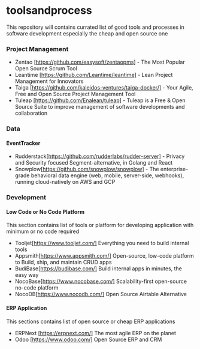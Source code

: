 # toolsandprocess

This repository will contains currated list of good tools and processes in software development especially the cheap and open source one


### Project Management
- Zentao [https://github.com/easysoft/zentaopms] - The Most Popular Open Source Scrum Tool
- Leantime [https://github.com/Leantime/leantime] - Lean Project Management for Innovators
- Taiga [https://github.com/kaleidos-ventures/taiga-docker/] - Your Agile, Free and Open Source Project Management Tool
- Tuleap [https://github.com/Enalean/tuleap] - Tuleap is a Free & Open Source Suite to improve management of software developments and collaboration

### Data
#### EventTracker
- Rudderstack[https://github.com/rudderlabs/rudder-server] - Privacy and Security focused Segment-alternative, in Golang and React
- Snowplow[https://github.com/snowplow/snowplow] - The enterprise-grade behavioral data engine (web, mobile, server-side, webhooks), running cloud-natively on AWS and GCP

### Development
#### Low Code or No Code Platform
This section contains list of tools or platform for developing application with minimum or no code required

- Tooljet[https://www.tooljet.com/] Everything you need to build internal tools
- Appsmith[https://www.appsmith.com/] Open-source, low-code platform to Build, ship, and maintain CRUD apps
- BudiBase[https://budibase.com/] Build internal apps in minutes, the easy way
- NocoBase[https://www.nocobase.com/] Scalability-first open-source no-code platform
- NocoDB[https://www.nocodb.com/] Open Source Airtable Alternative

#### ERP Application
This sections contains list of open source or cheap ERP applications
- ERPNext [https://erpnext.com/] The most agile ERP on the planet
- Odoo [https://www.odoo.com/] Open Source ERP and CRM
